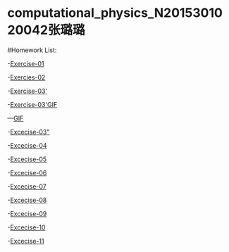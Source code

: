 # computational_physics_N2015301020042张璐璐

#Homework List:

-[Exercise-01](https://github.com/Zhanglulu1999/computational_physics_N2015301020042/blob/master/README.md)

-[Exercies-02](https://github.com/Zhanglulu1999/computational_physics_N2015301020042/blob/master/name)

-[Exercise-03'](https://github.com/Zhanglulu1999/computational_physics_N2015301020042/blob/master/movename)

-[Exercise-03'GIF](https://github.com/Zhanglulu1999/computational_physics_N2015301020042/blob/master/GIF.gif)

—[GIF](https://github.com/Zhanglulu1999/computational_physics_N2015301020042/blob/master/smile.gif)

-[Excecise-03"](https://github.com/Zhanglulu1999/computational_physics_N2015301020042/blob/master/rotation.py)

-[Excecise-04](https://www.zybuluo.com/zhanglulu/note/508522)

-[Excecise-05](https://www.zybuluo.com/zhanglulu/note/533751)

-[Excecise-06](https://www.zybuluo.com/zhanglulu/note/541320)

-[Excecise-07](https://www.zybuluo.com/zhanglulu/note/550160)

-[Excecise-08](https://www.zybuluo.com/zhanglulu/note/567779)

-[Excecise-09](https://www.zybuluo.com/zhanglulu/note/574879)

-[Excecise-10](https://www.zybuluo.com/zhanglulu/note/588085)

-[Excecise-11](https://www.zybuluo.com/zhanglulu/note/588245)
